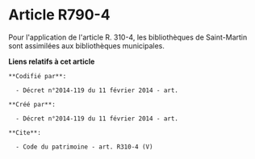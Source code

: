 # Article R790-4

Pour l'application de l'article R. 310-4, les bibliothèques de Saint-Martin sont assimilées aux bibliothèques municipales.

**Liens relatifs à cet article**

	**Codifié par**:

	  - Décret n°2014-119 du 11 février 2014 - art.

	**Créé par**:

	  - Décret n°2014-119 du 11 février 2014 - art.

	**Cite**:

	  - Code du patrimoine - art. R310-4 (V)
